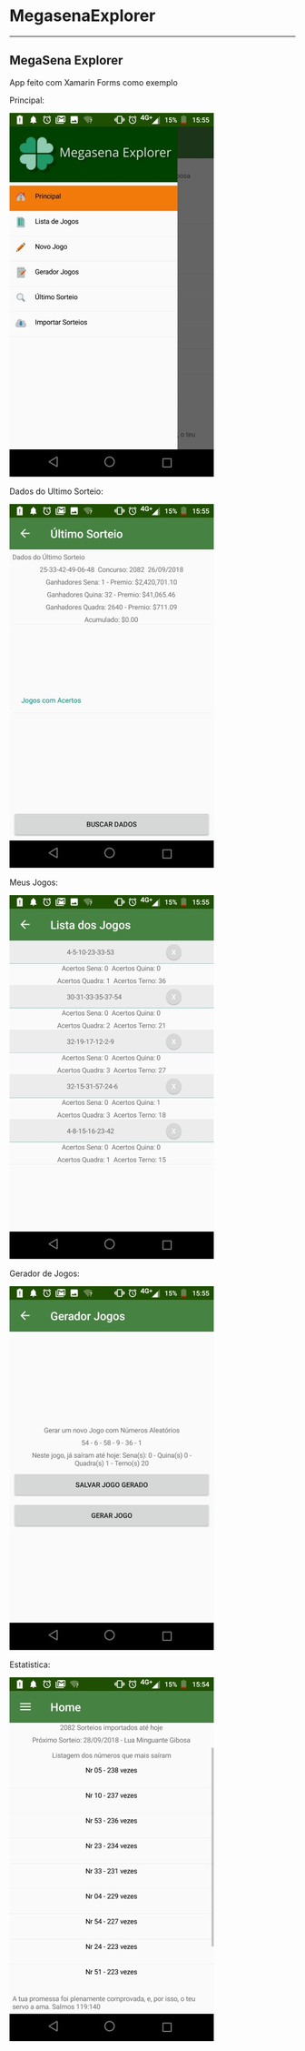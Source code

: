 # MegasenaExplorer


----------------------------
MegaSena Explorer 
----------------------------

App feito com Xamarin Forms como exemplo

Principal:

![Principal](https://github.com/psmarques/MegasenaExplorer/blob/master/MegaSenaExplorer/principal.jpg?raw=true)

Dados do Ultimo Sorteio:

![UltimoSorteio](https://github.com/psmarques/MegasenaExplorer/blob/master/MegaSenaExplorer/ultimo_sorteio.jpg?raw=true)

Meus Jogos:

![MeusJogos](https://github.com/psmarques/MegasenaExplorer/blob/master/MegaSenaExplorer/lista_jogos.jpg?raw=true)

Gerador de Jogos:

![Gerador](https://github.com/psmarques/MegasenaExplorer/blob/master/MegaSenaExplorer/gerador_jogos.jpg?raw=true)

Estatistica:

![Estatistica](https://github.com/psmarques/MegasenaExplorer/blob/master/MegaSenaExplorer/estatistica.jpg?raw=true)
